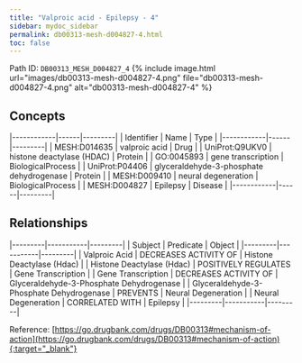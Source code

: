 ```yaml
---
title: "Valproic acid - Epilepsy - 4"
sidebar: mydoc_sidebar
permalink: db00313-mesh-d004827-4.html
toc: false 
---
```



Path ID: `DB00313_MESH_D004827_4`
{% include image.html url="images/db00313-mesh-d004827-4.png" file="db00313-mesh-d004827-4.png" alt="db00313-mesh-d004827-4" %}

## Concepts

|------------|------|---------|
| Identifier | Name | Type    |
|------------|------|---------|
| MESH:D014635 | valproic acid | Drug |
| UniProt:Q9UKV0 | histone deactylase (HDAC) | Protein |
| GO:0045893 | gene transcription | BiologicalProcess |
| UniProt:P04406 | glyceraldehyde-3-phosphate dehydrogenase | Protein |
| MESH:D009410 | neural degeneration | BiologicalProcess |
| MESH:D004827 | Epilepsy | Disease |
|------------|------|---------|

## Relationships

|---------|-----------|---------|
| Subject | Predicate | Object  |
|---------|-----------|---------|
| Valproic Acid | DECREASES ACTIVITY OF | Histone Deactylase (Hdac) |
| Histone Deactylase (Hdac) | POSITIVELY REGULATES | Gene Transcription |
| Gene Transcription | DECREASES ACTIVITY OF | Glyceraldehyde-3-Phosphate Dehydrogenase |
| Glyceraldehyde-3-Phosphate Dehydrogenase | PREVENTS | Neural Degeneration |
| Neural Degeneration | CORRELATED WITH | Epilepsy |
|---------|-----------|---------|

Reference: [https://go.drugbank.com/drugs/DB00313#mechanism-of-action](https://go.drugbank.com/drugs/DB00313#mechanism-of-action){:target="_blank"}